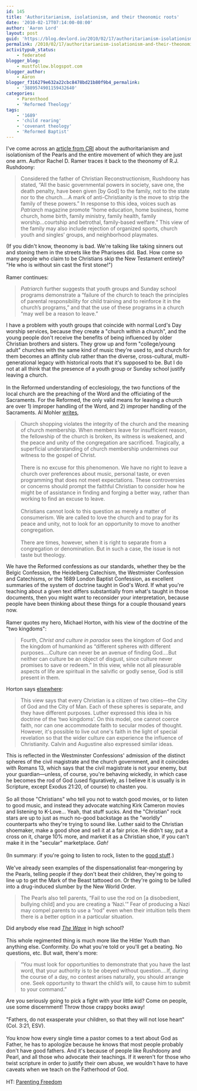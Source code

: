 ```yaml
---
id: 145
title: 'Authoritarianism, isolationism, and their theonomic roots'
date: '2010-02-17T07:14:00-08:00'
author: 'Aaron Lord'
layout: post
guid: 'https://blog.devlord.io/2010/02/17/authoritarianism-isolationism-and-their-theonomic-roots/'
permalink: /2010/02/17/authoritarianism-isolationism-and-their-theonomic-roots/
activitypub_status:
    - federated
blogger_blog:
    - mustfollow.blogspot.com
blogger_author:
    - Aaron
blogger_f316279e632a22cbc8478bd21b80f9b4_permalink:
    - '3889574901159432640'
categories:
    - Parenthood
    - 'Reformed Theology'
tags:
    - '1689'
    - 'child rearing'
    - 'covenant theology'
    - 'Reformed Baptist'
---
```


<div class="ennote">I've come across an <a href="http://www.equip.org/PDF/DF230.pdf" target="_blank" rel="noopener">article from  CRI</a> about the authoritarianism and isolationism of the Pearls and  the entire movement of which they are just one arm.  Author Rachel D.  Ramer traces it back to the theonomy of R.J. Rushdoony:<br /><div><blockquote>Considered the father of Christian  Reconstructionism, Rushdoony has stated, “All the basic governmental  powers in society, save one, the death penalty, have been given [by God]  to the family, not to the state nor to the church....A mark of  anti-Christianity is the move to strip the family of these powers.” In  response to this idea, voices such as <i>Patriarch</i> magazine promote  “home education, home business, home church, home birth, family  ministry, family health, family worship...courtship and betrothal,  family-based welfare.” This view of the family may also include  rejection of organized sports, church youth and singles’ groups, and  neighborhood playmates.<br /></blockquote></div>(If you didn't know, theonomy is bad.  We're talking like  taking sinners out and stoning them in the streets like the Pharisees  did.  Bad.  How come so many people who claim to be Christians skip the  New Testament entirely?  "He who is without sin cast the first stone!")<br /><br />Ramer continues:<br /><div><blockquote><i>Patriarch</i> further suggests that  youth groups and Sunday school programs demonstrate a “failure of the  church to teach the principles of parental responsibility for child  training and to reinforce it in the church’s programs,” and that the use  of these programs in a church “may well be a reason to leave.”<br /></blockquote></div>I have a problem with  youth groups that coincide with normal Lord's Day worship services, because they  create a "church within a church", and the young people don't receive  the benefits of being influenced by older Christian brothers and  sisters.  They grow up and form "college/young adult" churches with the  same kind of music they're used to, and church for them becomes an  affinity club rather than the diverse, cross-cultural,  multi-generational legacy with historical roots that it's supposed to  be.  But I do not at all think that the presence of a youth group or  Sunday school justify leaving a church.<br /><br />In  the Reformed understanding of ecclesiology, the two functions of the  local church are the preaching of the Word and the officiating of the  Sacraments.  For the Reformed, the only valid means for leaving a church  are over 1) improper handling of the Word, and 2) improper handling of  the Sacraments.  Al Mohler <a href="http://www.ligonier.org/learn/articles/should-i-stay-or-should-i-go/" target="_blank" rel="noopener">writes</a>,<br />               <div><blockquote>         Church shopping violates the integrity of the church and the meaning   of church membership. When members leave for insufficient reason, the  fellowship of the church is broken, its witness is weakened, and the  peace and unity of the congregation are sacrificed. Tragically, a  superficial understanding of church membership undermines our witness to  the gospel of Christ.<br /><br />There is no  excuse for this phenomenon. We have no right to leave a  church over preferences about music, personal taste, or even programming  that does not meet expectations.  These controversies or concerns  should prompt the faithful Christian to consider how he might be of  assistance in finding and forging a better way, rather than working to  find an excuse to leave.<br /><br />Christians  cannot look to this question as merely a matter of  consumerism. We are called to love the church and to pray for its peace  and unity, not to look for an opportunity to move to  another congregation.<br /><br />There are times,  however, when it is right to separate from a  congregation or denomination. But in such a case, the issue is not taste  but theology.</blockquote></div>   We have the Reformed confessions as our standards,  whether they be the Belgic Confession, the Heidelberg Catechism, the  Westmister Confession and Catechisms, or the 1689 London Baptist  Confession, as excellent summaries of the system of doctrine taught in  God's Word.  If what you're teaching about a given text differs  substantially from what's taught in those documents, then you might want  to reconsider your interpretation, because people have been thinking  about these things for a couple thousand years now.<br /><br />Ramer quotes my hero, Michael Horton, with his view of the  doctrine of the "two kingdoms":<br /><div><blockquote>Fourth,  <i>Christ and culture in paradox</i> sees the kingdom of God and the  kingdom of humankind as “different spheres with different  purposes....Culture can never be an avenue of finding God....But neither  can culture be an object of disgust, since culture never promises to  save or redeem.” In this view, while not all pleasurable aspects of life  are spiritual in the salvific or godly sense, God is still present in  them.<br /></blockquote></div>Horton  says <a href="https://web.archive.org/web/20100304174349/http://www.matthiasmedia.com.au:80/briefing/longing/5402/" target="_blank" rel="noopener">elsewhere</a>:<br /><div><blockquote>This  view says that every Christian is a citizen of two cities—the City  of God and the City of Man. Each of these spheres is separate, and they  have different purposes. Luther expressed this idea in his doctrine of  the ‘two kingdoms’. On this model, one cannot coerce faith, nor can one  accommodate faith to secular modes of thought. However, it's possible to  live out one's faith in the light of special revelation so that the  wider culture can experience the influence of Christianity. Calvin and  Augustine also expressed similar ideas.</blockquote></div>This is reflected in the Westminster Confessions' admission  of the distinct spheres of the civil magistrate and the church  government, and it coincides with Romans 13, which says that the civil  magistrate is not your enemy, but your guardian—unless, of course,  you're behaving wickedly, in which case he becomes the rod of God (used  figuratively, as I believe it is usually is in Scripture, except Exodus  21:20, of course) to chasten you.<br /><br />So all those  "Christians" who tell you not to watch good movies, or to  listen to good  music, and instead they advocate watching Kirk Cameron  movies and  listening to K-Love...  Yeah, that stuff sucks.  And the  "Christian"  rock stars are up to just as much no-good backstage as the  "worldly"  counterparts who they're trying to sound like.  Luther said  to the  Christian shoemaker, make a good shoe and sell it at a fair  price.  He  didn't say, put a cross on it, charge 10% more, and market  it as a  Christian shoe, if you can't make it in the "secular"  marketplace.  <i>Gah!</i><br /><br />(In summary: if you're going to listen  to rock, listen to the <a href="http://www.amazon.com/gp/product/B000WZB944?ie=UTF8&amp;tag=lbmusic&amp;linkCode=as2&amp;camp=1789&amp;creative=390957&amp;creativeASIN=B000WZB944">good  stuff</a><img class=" ojroqhqczymfqlqgnudh ojroqhqczymfqlqgnudh  ojroqhqczymfqlqgnudh ojroqhqczymfqlqgnudh ojroqhqczymfqlqgnudh ojroqhqczymfqlqgnudh ojroqhqczymfqlqgnudh ojroqhqczymfqlqgnudh ojroqhqczymfqlqgnudh ojroqhqczymfqlqgnudh ojroqhqczymfqlqgnudh ojroqhqczymfqlqgnudh ojroqhqczymfqlqgnudh ojroqhqczymfqlqgnudh ojroqhqczymfqlqgnudh ojroqhqczymfqlqgnudh ojroqhqczymfqlqgnudh" src="http://www.assoc-amazon.com/e/ir?t=lbmusic&amp;l=as2&amp;o=1&amp;a=B000WZB944" alt="" border="0" height="1" width="1" />.)<br /><br />We've  already seen examples of the dispensationalist fear-mongering by the  Pearls, telling people if they don't beat their children, they're going  to line up to get the Mark of the Beast tattooed on.  Or they're going  to be lulled into a drug-induced slumber by the New World Order.<br /><div><blockquote>The Pearls also tell  parents, “Fail to use the rod on [a disobedient, bullying child] and you  are creating a ‘Nazi.’” Fear of producing a Nazi may compel parents to  use a “rod” even when their intuition tells them there is a better  option in a particular situation.<br /></blockquote></div>Did anybody else read <a href="http://en.wikipedia.org/wiki/The_Wave_%28novel%29" target="_blank" rel="noopener"><i>The  Wave</i></a> in high school?<br /><br />This  whole regimented thing is much more like the Hitler Youth than anything  else.  Conformity.  Do what you're told or you'll get a beating.  No  questions, etc.  But wait, there's more:<br /><div><blockquote>“You  must look for opportunities to demonstrate that you have the last word,  that your authority is to be obeyed without question....If, during the  course of a day, no contest arises naturally, you should arrange one.  Seek opportunity to thwart the child’s will, to cause him to submit to  your command.”<br /></blockquote></div>Are  you seriously going to pick a fight with your little kid?  Come on  people, use some discernment!  Throw those crappy books away!<br /><br />"Fathers, do not exasperate your children, so that they will not lose  heart" (Col. 3:21, ESV).<br /><br />You know  how every single time a pastor comes to a text about God as Father, he  has to apologize because he knows that most people probably don't have  good fathers.  And it's because of people like Rushdoony and Pearl, and  all those who advocate their teachings.  If it weren't for those who  twist scripture in order to justify their own abuse, we wouldn't have to  have caveats when we teach on the Fatherhood of God.<br /><br />HT: <a href="http://parentingfreedom.com/2010/02/15/murder-by-discipline-children-investigators-were-led-to-no-greater-joy-ministries-michael-and-debi-pearl-that-espouses-spanking-as-a-necessary-part-of-training-ones-child/" target="_blank" rel="noopener">Parenting Freedom</a><a href="http://parentingfreedom.com/2010/02/15/murder-by-discipline-children-investigators-were-led-to-no-greater-joy-ministries-michael-and-debi-pearl-that-espouses-spanking-as-a-necessary-part-of-training-ones-child/" target="_blank" rel="noopener"><br /></a></div><div class="blogger-post-footer"></div>